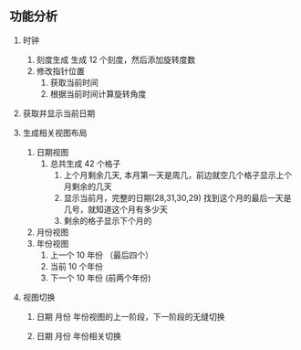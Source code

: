 ## 功能分析

1. 时钟
   1. 刻度生成
      生成 12 个刻度，然后添加旋转度数
   2. 修改指针位置
      1. 获取当前时间
      2. 根据当前时间计算旋转角度
2. 获取并显示当前日期
3. 生成相关视图布局
   1. 日期视图
      1. 总共生成 42 个格子
         1. 上个月剩余几天, 本月第一天是周几，前边就空几个格子显示上个月剩余的几天
         2. 显示当前月，完整的日期(28,31,30,29)
            找到这个月的最后一天是几号，就知道这个月有多少天
         3. 剩余的格子显示下个月的
   2. 月份视图
   3. 年份视图
      1. 上一个 10 年份 （最后四个）
      2. 当前 10 个年份
      3. 下一个 10 年份 (前两个年份)
4. 视图切换

   1. 日期 月份 年份视图的上一阶段，下一阶段的无缝切换

   2. 日期 月份 年份相关切换
